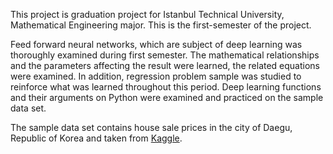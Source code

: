 This project is graduation project for Istanbul Technical University, Mathematical Engineering major. This is the first-semester of the project.

Feed forward neural networks, which are subject of deep learning was thoroughly examined during first semester. The mathematical relationships and the parameters affecting the result were learned, the related equations were examined. In addition, regression problem sample was studied to reinforce what was learned throughout this period. Deep learning functions and their arguments on Python were examined and practiced on the sample data set.

The sample data set contains house sale prices in the city of Daegu, Republic of Korea and taken from [Kaggle](https://www.kaggle.com/gunhee/koreahousedata).

